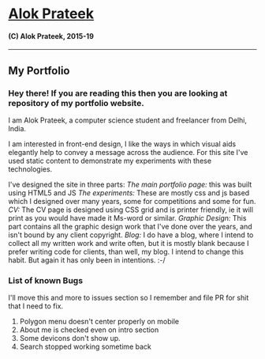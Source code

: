 # [Alok Prateek](http://alokprateek.in)
#### (C) Alok Prateek, 2015-19
_____________________________________________________________________

## My Portfolio

### Hey there! If you are reading this then you are looking at repository of my portfolio website.

I am Alok Prateek, a computer science student and freelancer from Delhi, India.

I am interested in front-end design, I like the ways in which visual aids elegantly help to convey a message across the audience.
For this site I've used static content to demonstrate my experiments with these technologies.

I've designed the site in three parts:
	*The main portfolio page:* this was built using HTML5 and JS
	*The experiments:* These are mostly css and js based which I designed over many years, some for competitions and some for fun.
	*CV:* The CV page is designed using CSS grid and is printer friendly, ie it will print as you would have made it Ms-word or similar.
	*Graphic Design:* This part contains all the graphic design work that I've done over the years, and isn't bound by any client copyright.
	*Blog:* I do have a blog, where I intend to collect all my written work and write often, but it is mostly blank because I prefer writing code for clients, than well, my blog. I intend to change this habit. But again it has only been in intentions. :-/


### List of known Bugs

I'll move this and more to issues section so I remember and file PR for shit that I need to fix.

1. Polygon menu doesn't center properly on mobile
2. About me is checked even on intro section
3. Some devicons don't show up.
4. Search stopped working sometime back
